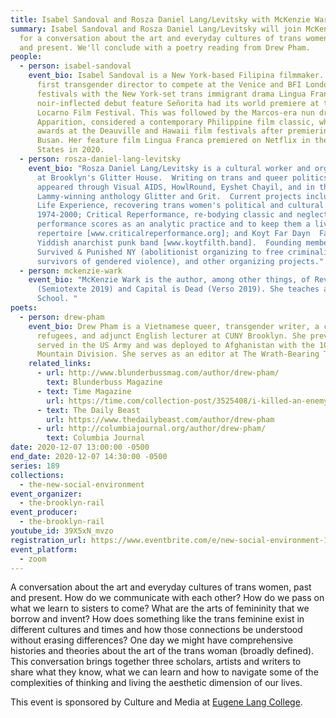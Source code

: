```yaml
---
title: Isabel Sandoval and Rosza Daniel Lang/Levitsky with McKenzie Wark
summary: Isabel Sandoval and Rosza Daniel Lang/Levitsky will join McKenzie Wark
  for a conversation about the art and everyday cultures of trans women, past
  and present. We'll conclude with a poetry reading from Drew Pham.
people:
  - person: isabel-sandoval
    event_bio: Isabel Sandoval is a New York-based Filipina filmmaker. She is the
      first transgender director to compete at the Venice and BFI London film
      festivals with the New York-set trans immigrant drama Lingua Franca. Her
      noir-inflected debut feature Señorita had its world premiere at the
      Locarno Film Festival. This was followed by the Marcos-era nun drama
      Apparition, considered a contemporary Philippine film classic, which won
      awards at the Deauville and Hawaii film festivals after premiering in
      Busan. Her feature film Lingua Franca premiered on Netflix in the United
      States in 2020.
  - person: rosza-daniel-lang-levitsky
    event_bio: "Rosza Daniel Lang/Levitsky is a cultural worker and organizer based
      at Brooklyn's Glitter House.  Writing on trans and queer politics has
      appeared through Visual AIDS, HowlRound, Eyshet Chayil, and in the
      Lammy-winning anthology Glitter and Grit.  Current projects include: Real
      Life Experience, recovering trans women's political and cultural writings
      1974-2000; Critical Reperformance, re-bodying classic and neglected
      performance scores as an analytic practice and to keep them a living
      repertoire [www.criticalreperformance.org]; and Koyt Far Dayn  Fardakht, a
      Yiddish anarchist punk band [www.koytfilth.band].  Founding member of
      Survived & Punished NY (abolitionist organizing to free criminalized
      survivors of gendered violence), and other organizing projects."
  - person: mckenzie-wark
    event_bio: "McKenzie Wark is the author, among other things, of Reverse Cowgirl
      (Semiotexte 2019) and Capital is Dead (Verso 2019). She teaches at The New
      School. "
poets:
  - person: drew-pham
    event_bio: Drew Pham is a Vietnamese queer, transgender writer, a child of war
      refugees, and adjunct English lecturer at CUNY Brooklyn. She previously
      served in the US Army and was deployed to Afghanistan with the 10th
      Mountain Division. She serves as an editor at The Wrath-Bearing Tree.
    related_links:
      - url: http://www.blunderbussmag.com/author/drew-pham/
        text: Blunderbuss Magazine
      - text: Time Magazine
        url: https://time.com/collection-post/3525408/i-killed-an-enemy-in-afghanistan-and-now-im-fighting-for-my-own-life/
      - text: The Daily Beast
        url: https://www.thedailybeast.com/author/drew-pham
      - url: http://columbiajournal.org/author/drew-pham/
        text: Columbia Journal
date: 2020-12-07 13:00:00 -0500
end_date: 2020-12-07 14:30:00 -0500
series: 189
collections:
  - the-new-social-environment
event_organizer:
  - the-brooklyn-rail
event_producer:
  - the-brooklyn-rail
youtube_id: 39X5xN_mvzo
registration_url: https://www.eventbrite.com/e/new-social-environment-189-isabel-sandoval-rosza-daniel-langlevitsky-tickets-130302076017
event_platform:
  - zoom
---
```

A conversation about the art and everyday cultures of trans women, past and present. How do we communicate with each other? How do we pass on what we learn to sisters to come? What are the arts of femininity that we borrow and invent? How does something like the trans feminine exist in different cultures and times and how those connections be understood without erasing differences? One day we might have comprehensive histories and theories about the art of the trans woman (broadly defined). This conversation brings together three scholars, artists and writers to share what they know, what we can learn and how to navigate some of the complexities of thinking and living the aesthetic dimension of our lives.

This event is sponsored by Culture and Media at [Eugene Lang College](https://www.newschool.edu/lang/).